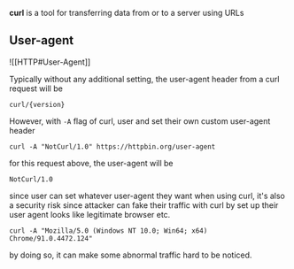 **curl** is a tool for transferring data from or to a server using URLs

## User-agent
![[HTTP#User-Agent]]

Typically without any additional setting, the user-agent header from a curl request will be
```
curl/{version}
```

However, with `-A` flag of curl, user and set their own custom user-agent header
```
curl -A "NotCurl/1.0" https://httpbin.org/user-agent
```

for this request above, the user-agent will be
```
NotCurl/1.0
```

since user can set whatever user-agent they want when using curl, it's also a security risk since attacker can fake their traffic with curl by set up their user agent looks like legitimate browser etc.
```
curl -A "Mozilla/5.0 (Windows NT 10.0; Win64; x64) Chrome/91.0.4472.124"
```
by doing so, it can make some abnormal traffic hard to be noticed.
